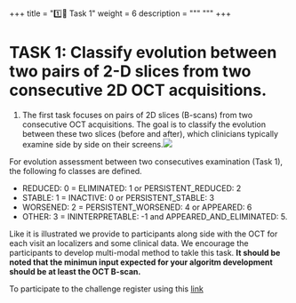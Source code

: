 +++
title = "1️⃣🎯 Task 1"
weight = 6
description = """ """
+++

# TASK 1: Classify evolution between two pairs of 2-D slices from two consecutive 2D OCT acquisitions.

1.  The first task focuses on pairs of 2D slices (B-scans) from two consecutive OCT acquisitions. The goal is to classify the evolution between these two slices (before and after), which clinicians typically examine side by side on their screens.![](/../../../images/mario_task_1_gray_bg.png)

For evolution assessment between two consecutives examination (Task 1), the following fo classes are defined.
- REDUCED: 0 = ELIMINATED: 1 or PERSISTENT_REDUCED: 2
- STABLE: 1  = INACTIVE: 0 or PERSISTENT_STABLE: 3
- WORSENED: 2 = PERSISTENT_WORSENED: 4 or APPEARED: 6
- OTHER: 3 =  ININTERPRETABLE: -1 and APPEARED_AND_ELIMINATED: 5.

Like it is illustrated we provide to participants along side with the OCT for each visit an localizers and some clinical data. We encourage the participants to develop multi-modal method to takle this task. **It should be noted that the minimun input expected for your algoritm development should be at least the OCT B-scan.**  




To participate to the challenge register using this [link]()